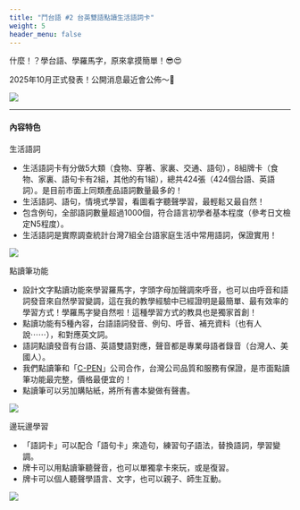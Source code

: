 ```yaml
---
title: "鬥台語 #2 台英雙語點讀生活語詞卡"
weight: 5
header_menu: false
---
```


什麼！？學台語、學羅馬字，原來拿摸簡單！😎😍

2025年10月正式發表！公開消息最近會公佈～🚀

![](images/paia2.png)

---

#### 內容特色

生活語詞

- 生活語詞卡有分做5大類（食物、穿著、家裏、交通、語句），8組牌卡（食物、家裏、語句卡有2組，其他的有1組），總共424張（424個台語、英語詞）。是目前市面上同類產品語詞數量最多的！
- 生活語詞、語句，情境式學習，看圖看字聽聲學習，最輕鬆又最自然！
- 包含例句，全部語詞數量超過1000個，符合語言初學者基本程度（參考日文檢定N5程度）。
- 生活語詞是實際調查統計台灣7組全台語家庭生活中常用語詞，保證實用！

![](images/paia2_1.jpg)

點讀筆功能

- 設計文字點讀功能來學習羅馬字，字頭字母加聲調來呼音，也可以由呼音和語詞發音來自然學習變調，這在我的教學經驗中已經證明是最簡單、最有效率的學習方式！學羅馬字變自然啦！這種學習方式的教具也是獨家首創！
- 點讀功能有5種內容，台語語詞發音、例句、呼音、補充資料（也有人說⋯⋯），和對應英文詞。
- 語詞點讀發音有台語、英語雙語對應，聲音都是專業母語者錄音（台灣人、美國人）。
- 我們點讀筆和「[C-PEN](https://c-pen.com.tw/)」公司合作，台灣公司品質和服務有保證，是市面點讀筆功能最完整，價格最便宜的！
- 點讀筆可以另加購貼紙，將所有書本變做有聲書。

![](images/paia2_2.jpg)

邊玩邊學習

- 「語詞卡」可以配合「語句卡」來造句，練習句子語法，替換語詞，學習變調。
- 牌卡可以用點讀筆聽聲音，也可以單獨拿卡來玩，或是復習。
- 牌卡可以個人聽聲學語言、文字，也可以親子、師生互動。

![](images/paia2_3.jpg)
